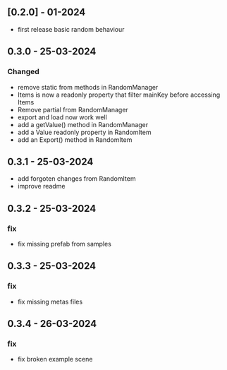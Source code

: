 ## [0.2.0] - 01-2024

- first release basic random behaviour

## 0.3.0 - 25-03-2024

### Changed

- remove static from methods in RandomManager
- Items is now a readonly property that filter mainKey before accessing Items
- Remove partial from RandomManager
- export and load now work well
- add a getValue() method in RandomManager
- add a Value readonly property in RandomItem
- add an Export() method in RandomItem

## 0.3.1 - 25-03-2024

- add forgoten changes from RandomItem
- improve readme

## 0.3.2 - 25-03-2024

### fix

- fix missing prefab from samples

## 0.3.3 - 25-03-2024

### fix

- fix missing metas files

## 0.3.4 - 26-03-2024

### fix

- fix broken example scene
